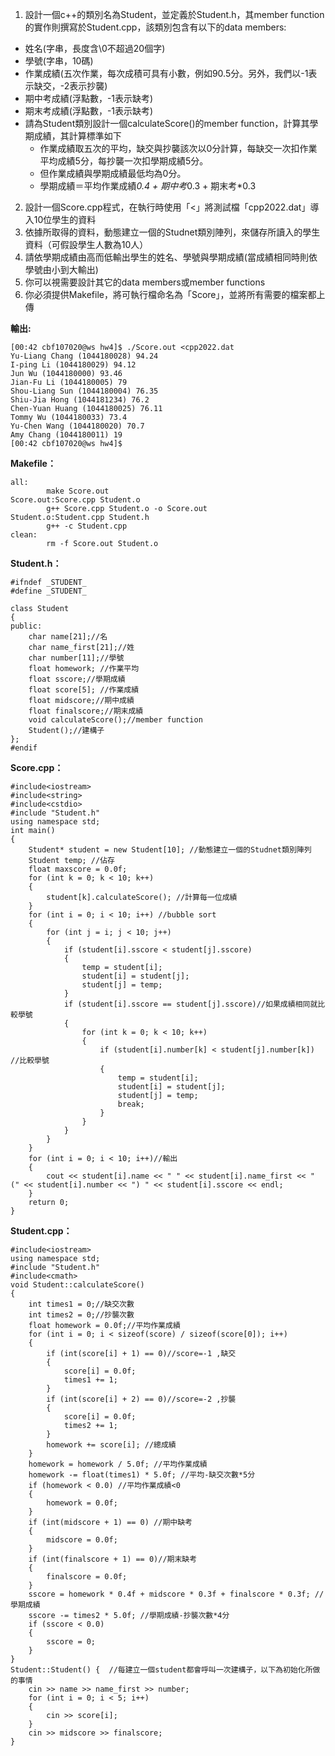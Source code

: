 1. 設計一個c++的類別名為Student，並定義於Student.h，其member function的實作則撰寫於Student.cpp，該類別包含有以下的data members:
  - 姓名(字串，長度含\0不超過20個字)
  - 學號(字串，10碼)
  - 作業成績(五次作業，每次成積可具有小數，例如90.5分。另外，我們以-1表示缺交，-2表示抄襲)
  - 期中考成績(浮點數，-1表示缺考)
  - 期末考成績(浮點數，-1表示缺考)
  - 請為Student類別設計一個calculateScore()的member function，計算其學期成績，其計算標準如下
      - 作業成績取五次的平均，缺交與抄襲該次以0分計算，每缺交一次扣作業平均成績5分，每抄襲一次扣學期成績5分。
      - 但作業成績與學期成績最低均為0分。
      - 學期成績＝平均作業成績*0.4 + 期中考*0.3 + 期末考*0.3
2. 設計一個Score.cpp程式，在執行時使用「<」將測試檔「cpp2022.dat」導入10位學生的資料
3. 依據所取得的資料，動態建立一個的Studnet類別陣列，來儲存所讀入的學生資料（可假設學生人數為10人）
4. 請依學期成績由高而低輸出學生的姓名、學號與學期成績(當成績相同時則依學號由小到大輸出)
5. 你可以視需要設計其它的data members或member functions
6. 你必須提供Makefile，將可執行檔命名為「Score」，並將所有需要的檔案都上傳

**輸出:**
```
[00:42 cbf107020@ws hw4]$ ./Score.out <cpp2022.dat
Yu-Liang Chang (1044180028) 94.24
I-ping Li (1044180029) 94.12
Jun Wu (1044180000) 93.46
Jian-Fu Li (1044180005) 79
Shou-Liang Sun (1044180004) 76.35
Shiu-Jia Hong (1044181234) 76.2
Chen-Yuan Huang (1044180025) 76.11
Tommy Wu (1044180033) 73.4
Yu-Chen Wang (1044180020) 70.7
Amy Chang (1044180011) 19
[00:42 cbf107020@ws hw4]$
```

**Makefile：**
```
all:
        make Score.out
Score.out:Score.cpp Student.o
        g++ Score.cpp Student.o -o Score.out
Student.o:Student.cpp Student.h
        g++ -c Student.cpp
clean:
        rm -f Score.out Student.o
```

**Student.h：**
```
#ifndef _STUDENT_
#define _STUDENT_

class Student
{
public:
    char name[21];//名
    char name_first[21];//姓
    char number[11];//學號
    float homework; //作業平均
    float sscore;//學期成績
    float score[5]; //作業成績
    float midscore;//期中成績
    float finalscore;//期末成績
    void calculateScore();//member function
    Student();//建構子
};
#endif
```

**Score.cpp：**
```
#include<iostream>
#include<string>
#include<cstdio>
#include "Student.h"
using namespace std;
int main()
{
    Student* student = new Student[10]; //動態建立一個的Studnet類別陣列
    Student temp; //佔存
    float maxscore = 0.0f;
    for (int k = 0; k < 10; k++)
    {
        student[k].calculateScore(); //計算每一位成績
    }
    for (int i = 0; i < 10; i++) //bubble sort
    {
        for (int j = i; j < 10; j++)
        {
            if (student[i].sscore < student[j].sscore)
            {
                temp = student[i];
                student[i] = student[j];
                student[j] = temp;
            }
            if (student[i].sscore == student[j].sscore)//如果成績相同就比較學號
            {
                for (int k = 0; k < 10; k++)
                {
                    if (student[i].number[k] < student[j].number[k]) //比較學號
                    {
                        temp = student[i];
                        student[i] = student[j];
                        student[j] = temp;
                        break;
                    }
                }
            }
        }
    }
    for (int i = 0; i < 10; i++)//輸出
    {
        cout << student[i].name << " " << student[i].name_first << " (" << student[i].number << ") " << student[i].sscore << endl;
    }
    return 0;
}
```

**Student.cpp：**
```
#include<iostream>
using namespace std;
#include "Student.h"
#include<cmath>
void Student::calculateScore()
{
    int times1 = 0;//缺交次數
    int times2 = 0;//抄襲次數
    float homework = 0.0f;//平均作業成績
    for (int i = 0; i < sizeof(score) / sizeof(score[0]); i++)
    {
        if (int(score[i] + 1) == 0)//score=-1 ,缺交
        {
            score[i] = 0.0f;
            times1 += 1;
        }
        if (int(score[i] + 2) == 0)//score=-2 ,抄襲
        {
            score[i] = 0.0f;
            times2 += 1;
        }
        homework += score[i]; //總成績
    }
    homework = homework / 5.0f; //平均作業成績
    homework -= float(times1) * 5.0f; //平均-缺交次數*5分
    if (homework < 0.0) //平均作業成績<0
    {
        homework = 0.0f;
    }
    if (int(midscore + 1) == 0) //期中缺考
    {
        midscore = 0.0f;
    }
    if (int(finalscore + 1) == 0)//期末缺考
    {
        finalscore = 0.0f;
    }
    sscore = homework * 0.4f + midscore * 0.3f + finalscore * 0.3f; //學期成績
    sscore -= times2 * 5.0f; //學期成績-抄襲次數*4分
    if (sscore < 0.0)
    {
        sscore = 0;
    }
}
Student::Student() {  //每建立一個student都會呼叫一次建構子，以下為初始化所做的事情
    cin >> name >> name_first >> number;
    for (int i = 0; i < 5; i++)
    {
        cin >> score[i];
    }
    cin >> midscore >> finalscore;
}
```
